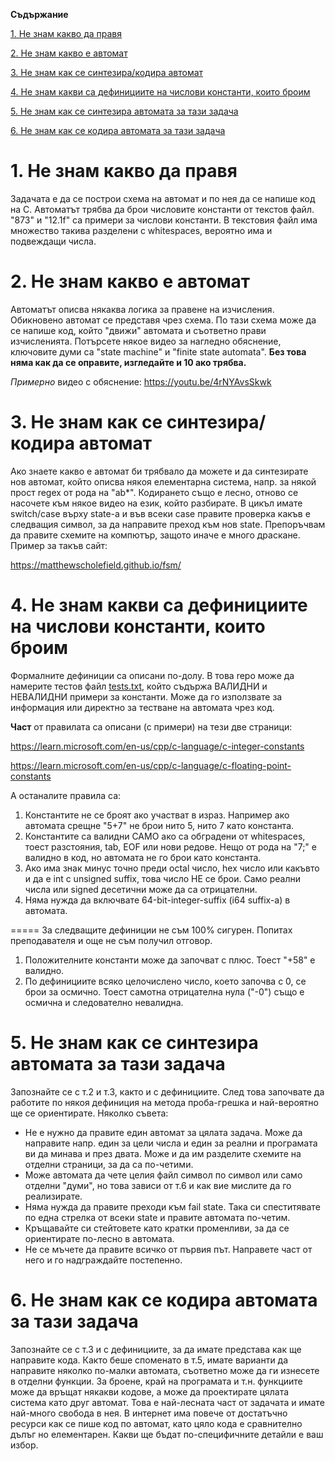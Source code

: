 **Съдържание**

[1. Не знам какво да правя](#h1)

[2. Не знам какво е автомат](#h2)

[3. Не знам как се синтезира/кодира автомат](#h3)

[4. Не знам какви са дефинициите на числови константи, които броим](#h4)

[5. Не знам как се синтезира автомата за тази задача](#h5)

[6. Не знам как се кодира автомата за тази задача](#h6)

# 1. Не знам какво да правя<a name="h1"></a>
Задачата е да се построи схема на автомат и по нея да се напише код на C. Автоматът трябва да брои числовите константи от текстов файл. "873" и "12.1f" са примери за числови константи. В текстовия файл има множество такива разделени с whitespaces, вероятно има и подвеждащи числа.

# 2. Не знам какво е автомат<a name="h2"></a>
Автоматът описва някаква логика за правене на изчисления. Обикновено автомат се представя чрез схема. По тази схема може да се напише код, който "движи" автомата и съответно прави изчисленията. Потърсете някое видео за нагледно обяснение, ключовите думи са "state machine" и "finite state automata". **Без това няма как да се оправите, изгледайте и 10 ако трябва.**

*Примерно* видео с обяснение: https://youtu.be/4rNYAvsSkwk

# 3. Не знам как се синтезира/кодира автомат<a name="h3"></a>
Ако знаете какво е автомат би трябвало да можете и да синтезирате нов автомат, който описва някоя елементарна система, напр. за някой прост regex от рода на "ab*".
Кодирането също е лесно, отново се насочете към някое видео на език, който разбирате. В цикъл имате switch/case върху state-а и във всеки case правите проверка какъв е следващия символ, за да направите преход към нов state. Препоръчвам да правите схемите на компютър, защото иначе е много драскане. Пример за такъв сайт:

https://matthewscholefield.github.io/fsm/

# 4. Не знам какви са дефинициите на числови константи, които броим<a name="h4"></a>
Формалните дефиниции са описани по-долу. В това repo може да намерите тестов файл [tests.txt](tests.txt), който съдържа ВАЛИДНИ и НЕВАЛИДНИ примери за константи. Може да го използвате за информация или директно за тестване на автомата чрез код.

**Част** от правилата са описани (с примери) на тези две страници:

https://learn.microsoft.com/en-us/cpp/c-language/c-integer-constants

https://learn.microsoft.com/en-us/cpp/c-language/c-floating-point-constants

А останалите правила са:

1. Константите не се броят ако участват в израз. Например ако автомата
срещне "5+7" не брои нито 5, нито 7 като константа.
2. Константите са валидни САМО ако са обградени от whitespaces, тоест
разстояния, tab, EOF или нови редове. Нещо от рода на "7;" е валидно в код, но автомата не го брои като константа.
3. Ако има знак минус точно преди octal число, hex число или какъвто и да е
int с unsigned suffix, това число НЕ се брои. Само реални числа или signed десетични може да са отрицателни.
4. Няма нужда да включвате 64-bit-integer-suffix (i64 suffix-а) в автомата.

===== За следващите дефиниции не съм 100% сигурен. Попитах преподавателя и още не съм получил отговор.

1. Положителните константи може да започват с плюс. Тоест "+58" е
валидно.
2. По дефинициите всяко целочислено число, което започва с 0, се брои
за осмично. Тоест самотна отрицателна нула ("-0") също е осмична и
следователно невалидна.

# 5. Не знам как се синтезира автомата за тази задача<a name="h5"></a>
Запознайте се с т.2 и т.3, както и с дефинициите. След това започвате да работите по някоя дефиниция на метода проба-грешка и най-вероятно ще се ориентирате.
Няколко съвета:
- Не е нужно да правите един автомат за цялата задача. Може да направите напр. един за цели числа и един за реални и програмата ви да минава и през двата. Може и да им разделите схемите на отделни страници, за да са по-четими.
- Може автомата да чете целия файл символ по символ или само отделни "думи", но това зависи от т.6 и как вие мислите да го реализирате.
- Няма нужда да правите преходи към fail state. Така си спеститявате по една стрелка от всеки state и правите автомата по-четим.
- Кръщавайте си стейтовете като кратки променливи, за да се ориентирате по-лесно в автомата.
- Не се мъчете да правите всичко от първия път. Направете част от него и го надграждайте постепенно.

# 6. Не знам как се кодира автомата за тази задача<a name="h6"></a>
Запознайте се с т.3 и с дефинициите, за да имате представа как ще направите кода. Както беше споменато в т.5, имате варианти да направите няколко по-малки автомата, съответно може да ги изнесете в отделни функции. За броене, край на програмата и т.н. функциите може да връщат някакви кодове, а може да проектирате цялата система като друг автомат. Това е най-лесната част от задачата и имате най-много свобода в нея. В интернет има повече от достатъчно ресурси как се пише код по автомат, като цяло кода е сравнително дълъг но елементарен. Какви ще бъдат по-специфичните детайли е ваш избор.
